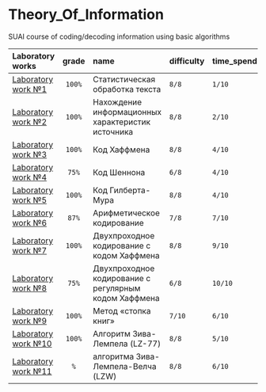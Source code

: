 # Theory_Of_Information
SUAI course of coding/decoding information using basic algorithms

| Laboratory works                                                                         | grade | name                  | difficulty  | time_spend  | 
|:-----------------------------------------------------------------------------------------|:-----:|:----------------------|:------------|:------------|
| [Laboratory work №1](https://github.com/gr1shan1a/Theory_Of_Information/tree/main/lab1) |  `100%`  | Статистическая обработка текста   | `8/8`      | `1/10`      |
| [Laboratory work №2](https://github.com/gr1shan1a/Theory_Of_Information/tree/main/lab2) |  `100%`  | Нахождение информационных характеристик источника | `8/8`      | `2/10`      |
| [Laboratory work №3](https://github.com/gr1shan1a/Theory_Of_Information/tree/main/lab3) |  `100%`  | Код Хаффмена  | `8/8`      | `4/10`      |
| [Laboratory work №4](https://github.com/gr1shan1a/Theory_Of_Information/tree/main/lab4) | `75%`  | Код Шеннона | `6/8`      | `4/10`      |
| [Laboratory work №5](https://github.com/gr1shan1a/Theory_Of_Information/tree/main/lab5) |   `100%`   | Код Гилберта-Мура | `8/8`       | `4/10`       |
| [Laboratory work №6](https://github.com/gr1shan1a/Theory_Of_Information/tree/main/lab6) |  `87%`  | Арифметическое кодирование | `7/8`      | `7/10`      |
| [Laboratory work №7](https://github.com/gr1shan1a/Theory_Of_Information/tree/main/lab7) |  `100%`  | Двухпроходное кодирование с кодом Хаффмена | `8/8`      | `9/10`      |
| [Laboratory work №8](https://github.com/gr1shan1a/Theory_Of_Information/tree/main/lab8) |  `75%`  | Двухпроходное кодирование с регулярным кодом Хаффмена   | `6/8`      | `10/10`      |
| [Laboratory work №9](https://github.com/gr1shan1a/Theory_Of_Information/tree/main/lab9) | `100%`  | Метод «стопка книг» | `7/10`      | `6/10`      |
| [Laboratory work №10](https://github.com/gr1shan1a/Theory_Of_Information/tree/main/lab10) |   `100%`   | Алгоритм Зива-Лемпела (LZ-77)  | `8/8`       | `5/10`       |
| [Laboratory work №11](https://github.com/gr1shan1a/Theory_Of_Information/tree/main/lab11) |   `%`   | алгоритма Зива-Лемпела-Велча (LZW)  | `8/8`       | `6/10`       |

